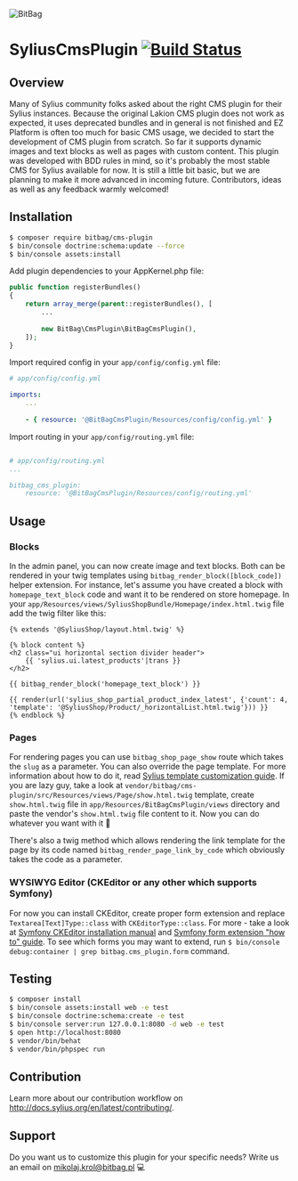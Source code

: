 ![BitBag](https://lh4.googleusercontent.com/LZjdXwKqWhqwZfU58ZR5u7EKCPn5e6K34YcJFsN7hjaprEmSYWgxShws78X-w8QAC21ry72pMuVqBKs=w1440-h729-rw)

# SyliusCmsPlugin [![Build Status](https://travis-ci.org/BitBagCommerce/SyliusCmsPlugin.svg?branch=master)](https://travis-ci.org/bitbag-commerce/CmsPlugin)

## Overview

Many of Sylius community folks asked about the right CMS plugin for their Sylius instances.  Because the original Lakion CMS plugin does not work as expected, it uses deprecated bundles and in general is not finished and EZ Platform is often too much for basic CMS usage, we decided to start the development of CMS plugin from scratch. 
So far it supports dynamic images and text blocks as well as pages with custom content. 
This plugin was developed with BDD rules in mind, so it's probably the most stable CMS for Sylius available for now. 
It is still a little bit basic, but we are planning to make it more advanced in incoming future. Contributors, ideas as well as any feedback warmly welcomed!

## Installation
```bash
$ composer require bitbag/cms-plugin
$ bin/console doctrine:schema:update --force
$ bin/console assets:install
```
    
Add plugin dependencies to your AppKernel.php file:
```php
public function registerBundles()
{
    return array_merge(parent::registerBundles(), [
        ...
        
        new BitBag\CmsPlugin\BitBagCmsPlugin(),
    ]);
}
```

Import required config in your `app/config/config.yml` file:

```yaml
# app/config/config.yml

imports:
    ...
    
    - { resource: '@BitBagCmsPlugin/Resources/config/config.yml' }
```

Import routing in your `app/config/routing.yml` file:

```yaml

# app/config/routing.yml
...

bitbag_cms_plugin:
    resource: '@BitBagCmsPlugin/Resources/config/routing.yml'
```

## Usage

### Blocks

In the admin panel, you can now create image and text blocks. Both can be rendered in your twig templates using `bitbag_render_block([block_code])` helper extension.
For instance, let's assume you have created a block with `homepage_text_block` code and want it to be rendered on store homepage.
In your `app/Resources/views/SyliusShopBundle/Homepage/index.html.twig` file add the twig filter like this:

```twig
{% extends '@SyliusShop/layout.html.twig' %}

{% block content %}
<h2 class="ui horizontal section divider header">
    {{ 'sylius.ui.latest_products'|trans }}
</h2>

{{ bitbag_render_block('homepage_text_block') }}

{{ render(url('sylius_shop_partial_product_index_latest', {'count': 4, 'template': '@SyliusShop/Product/_horizontalList.html.twig'})) }}
{% endblock %}
```

### Pages

For rendering pages you can use `bitbag_shop_page_show` route which takes the `slug` as a parameter. You can also override the page template. 
For more information about how to do it, read [Sylius template customization guide](http://docs.sylius.org/en/latest/customization/template.html). If you are lazy guy, take a look at 
`vendor/bitbag/cms-plugin/src/Resources/views/Page/show.html.twig` template, create `show.html.twig` file in `app/Resources/BitBagCmsPlugin/views` directory and paste 
 the vendor's `show.html.twig` file content to it. 
 Now you can do whatever you want with it :slightly_smiling_face:
 
 There's also a twig method which allows rendering the link template for the page by its code named `bitbag_render_page_link_by_code` which obviously takes the code as a parameter.

### WYSIWYG Editor (CKEditor or any other which supports Symfony)

For now you can install CKEditor, create proper form extension and replace `Textarea[Text]Type::class` with `CKEditorType::class`.
For more - take a look at [Symfony CKEditor installation manual](http://symfony.com/doc/master/bundles/IvoryCKEditorBundle/installation.html) and [Symfony form extension "how to" guide](https://symfony.com/doc/current/form/create_form_type_extension.html).
To see which forms you may want to extend, run `$ bin/console debug:container | grep bitbag.cms_plugin.form` command.

## Testing
```bash
$ composer install
$ bin/console assets:install web -e test
$ bin/console doctrine:schema:create -e test
$ bin/console server:run 127.0.0.1:8080 -d web -e test
$ open http://localhost:8080
$ vendor/bin/behat
$ vendor/bin/phpspec run
```

## Contribution

Learn more about our contribution workflow on http://docs.sylius.org/en/latest/contributing/.

## Support

Do you want us to customize this plugin for your specific needs? Write us an email on mikolaj.krol@bitbag.pl :computer:
